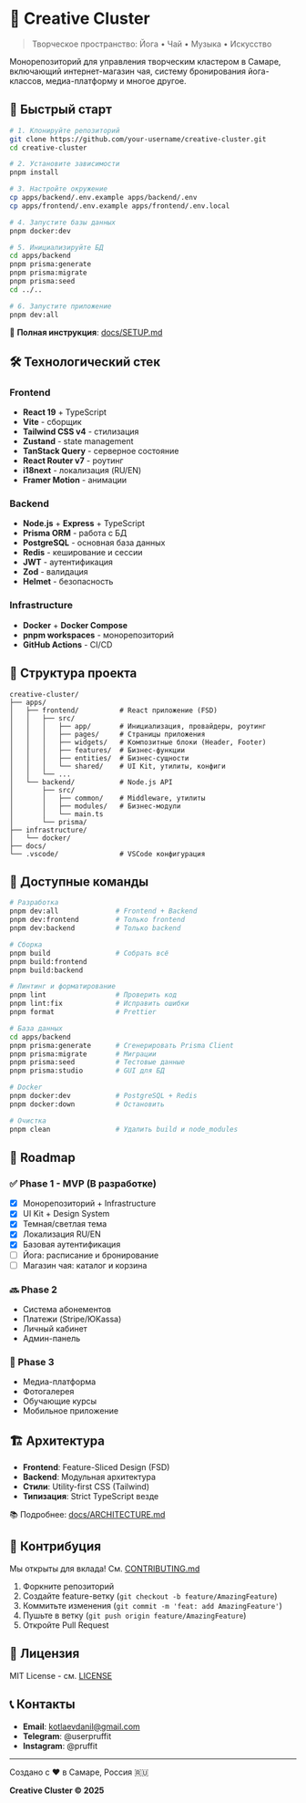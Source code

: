 # 🎨 Creative Cluster

> Творческое пространство: Йога • Чай • Музыка • Искусство

Монорепозиторий для управления творческим кластером в Самаре, включающий интернет-магазин чая, систему бронирования йога-классов, медиа-платформу и многое другое.

## 🚀 Быстрый старт

```bash
# 1. Клонируйте репозиторий
git clone https://github.com/your-username/creative-cluster.git
cd creative-cluster

# 2. Установите зависимости
pnpm install

# 3. Настройте окружение
cp apps/backend/.env.example apps/backend/.env
cp apps/frontend/.env.example apps/frontend/.env.local

# 4. Запустите базы данных
pnpm docker:dev

# 5. Инициализируйте БД
cd apps/backend
pnpm prisma:generate
pnpm prisma:migrate
pnpm prisma:seed
cd ../..

# 6. Запустите приложение
pnpm dev:all
```

📖 **Полная инструкция**: [docs/SETUP.md](docs/SETUP.md)

## 🛠️ Технологический стек

### Frontend
- **React 19** + TypeScript
- **Vite** - сборщик
- **Tailwind CSS v4** - стилизация
- **Zustand** - state management
- **TanStack Query** - серверное состояние
- **React Router v7** - роутинг
- **i18next** - локализация (RU/EN)
- **Framer Motion** - анимации

### Backend
- **Node.js** + **Express** + TypeScript
- **Prisma ORM** - работа с БД
- **PostgreSQL** - основная база данных
- **Redis** - кеширование и сессии
- **JWT** - аутентификация
- **Zod** - валидация
- **Helmet** - безопасность

### Infrastructure
- **Docker** + **Docker Compose**
- **pnpm workspaces** - монорепозиторий
- **GitHub Actions** - CI/CD

## 📁 Структура проекта

```
creative-cluster/
├── apps/
│   ├── frontend/          # React приложение (FSD)
│   │   ├── src/
│   │   │   ├── app/       # Инициализация, провайдеры, роутинг
│   │   │   ├── pages/     # Страницы приложения
│   │   │   ├── widgets/   # Композитные блоки (Header, Footer)
│   │   │   ├── features/  # Бизнес-функции
│   │   │   ├── entities/  # Бизнес-сущности
│   │   │   └── shared/    # UI Kit, утилиты, конфиги
│   │   └── ...
│   └── backend/           # Node.js API
│       ├── src/
│       │   ├── common/    # Middleware, утилиты
│       │   ├── modules/   # Бизнес-модули
│       │   └── main.ts
│       └── prisma/
├── infrastructure/
│   └── docker/
├── docs/
└── .vscode/               # VSCode конфигурация
```

## 📜 Доступные команды

```bash
# Разработка
pnpm dev:all              # Frontend + Backend
pnpm dev:frontend         # Только frontend
pnpm dev:backend          # Только backend

# Сборка
pnpm build                # Собрать всё
pnpm build:frontend
pnpm build:backend

# Линтинг и форматирование
pnpm lint                 # Проверить код
pnpm lint:fix             # Исправить ошибки
pnpm format               # Prettier

# База данных
cd apps/backend
pnpm prisma:generate      # Сгенерировать Prisma Client
pnpm prisma:migrate       # Миграции
pnpm prisma:seed          # Тестовые данные
pnpm prisma:studio        # GUI для БД

# Docker
pnpm docker:dev           # PostgreSQL + Redis
pnpm docker:down          # Остановить

# Очистка
pnpm clean                # Удалить build и node_modules
```

## 🎯 Roadmap

### ✅ Phase 1 - MVP (В разработке)
- [x] Монорепозиторий + Infrastructure
- [x] UI Kit + Design System
- [x] Темная/светлая тема
- [x] Локализация RU/EN
- [x] Базовая аутентификация
- [ ] Йога: расписание и бронирование
- [ ] Магазин чая: каталог и корзина

### 🔜 Phase 2
- Система абонементов
- Платежи (Stripe/ЮKassa)
- Личный кабинет
- Админ-панель

### 📅 Phase 3
- Медиа-платформа
- Фотогалерея
- Обучающие курсы
- Мобильное приложение

## 🏗️ Архитектура

- **Frontend**: Feature-Sliced Design (FSD)
- **Backend**: Модульная архитектура
- **Стили**: Utility-first CSS (Tailwind)
- **Типизация**: Strict TypeScript везде

📚 Подробнее: [docs/ARCHITECTURE.md](docs/ARCHITECTURE.md)

## 🤝 Контрибуция

Мы открыты для вклада! См. [CONTRIBUTING.md](CONTRIBUTING.md)

1. Форкните репозиторий
2. Создайте feature-ветку (`git checkout -b feature/AmazingFeature`)
3. Коммитьте изменения (`git commit -m 'feat: add AmazingFeature'`)
4. Пушьте в ветку (`git push origin feature/AmazingFeature`)
5. Откройте Pull Request

## 📄 Лицензия

MIT License - см. [LICENSE](LICENSE)

## 📞 Контакты

- **Email**: kotlaevdanil@gmail.com
- **Telegram**: @userpruffit
- **Instagram**: @pruffit

---

Создано с ❤️ в Самаре, Россия 🇷🇺

**Creative Cluster © 2025**